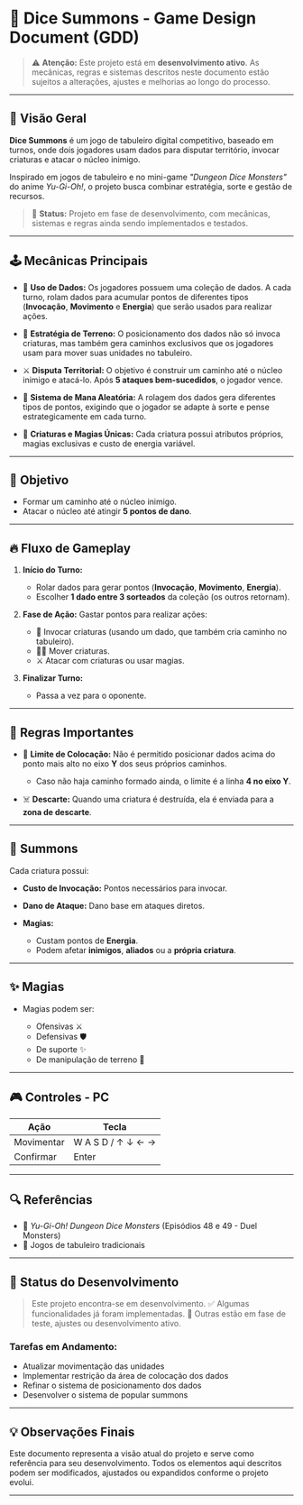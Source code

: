 
# 🎲 Dice Summons - Game Design Document (GDD)

> ⚠️ **Atenção:** Este projeto está em **desenvolvimento ativo**. As mecânicas, regras e sistemas descritos neste documento estão sujeitos a alterações, ajustes e melhorias ao longo do processo.

---

## 📜 Visão Geral

**Dice Summons** é um jogo de tabuleiro digital competitivo, baseado em turnos, onde dois jogadores usam dados para disputar território, invocar criaturas e atacar o núcleo inimigo.

Inspirado em jogos de tabuleiro e no mini-game *"Dungeon Dice Monsters"* do anime *Yu-Gi-Oh!*, o projeto busca combinar estratégia, sorte e gestão de recursos.

> 🔧 **Status:** Projeto em fase de desenvolvimento, com mecânicas, sistemas e regras ainda sendo implementados e testados.

---

## 🕹️ Mecânicas Principais

* 🎲 **Uso de Dados:**
  Os jogadores possuem uma coleção de dados. A cada turno, rolam dados para acumular pontos de diferentes tipos (**Invocação**, **Movimento** e **Energia**) que serão usados para realizar ações.

* 🧠 **Estratégia de Terreno:**
  O posicionamento dos dados não só invoca criaturas, mas também gera caminhos exclusivos que os jogadores usam para mover suas unidades no tabuleiro.

* ⚔️ **Disputa Territorial:**
  O objetivo é construir um caminho até o núcleo inimigo e atacá-lo. Após **5 ataques bem-sucedidos**, o jogador vence.

* 🔮 **Sistema de Mana Aleatória:**
  A rolagem dos dados gera diferentes tipos de pontos, exigindo que o jogador se adapte à sorte e pense estrategicamente em cada turno.

* 🌟 **Criaturas e Magias Únicas:**
  Cada criatura possui atributos próprios, magias exclusivas e custo de energia variável.

---

## 🎯 Objetivo

* Formar um caminho até o núcleo inimigo.
* Atacar o núcleo até atingir **5 pontos de dano**.

---

## 🔥 Fluxo de Gameplay

1. **Início do Turno:**

   * Rolar dados para gerar pontos (**Invocação**, **Movimento**, **Energia**).
   * Escolher **1 dado entre 3 sorteados** da coleção (os outros retornam).

2. **Fase de Ação:**
   Gastar pontos para realizar ações:

   * 🧠 Invocar criaturas (usando um dado, que também cria caminho no tabuleiro).
   * 🚶‍♂️ Mover criaturas.
   * ⚔️ Atacar com criaturas ou usar magias.

3. **Finalizar Turno:**

   * Passa a vez para o oponente.

---

## 🧠 Regras Importantes

* 🔺 **Limite de Colocação:**
  Não é permitido posicionar dados acima do ponto mais alto no eixo **Y** dos seus próprios caminhos.

  * Caso não haja caminho formado ainda, o limite é a linha **4 no eixo Y**.

* ☠️ **Descarte:**
  Quando uma criatura é destruída, ela é enviada para a **zona de descarte**.

---

## 🏹 Summons

Cada criatura possui:

* **Custo de Invocação:** Pontos necessários para invocar.
* **Dano de Ataque:** Dano base em ataques diretos.
* **Magias:**

  * Custam pontos de **Energia**.
  * Podem afetar **inimigos**, **aliados** ou a **própria criatura**.

---

## ✨ Magias

* Magias podem ser:

  * Ofensivas ⚔️
  * Defensivas 🛡️
  * De suporte ✨
  * De manipulação de terreno 🧠

---

## 🎮 Controles - PC

| Ação       | Tecla             |
| ---------- | ----------------- |
| Movimentar | W A S D / ↑ ↓ ← → |
| Confirmar  | Enter             |

---

## 🔍 Referências

* 🎲 *Yu-Gi-Oh! Dungeon Dice Monsters* (Episódios 48 e 49 - Duel Monsters)
* 🎲 Jogos de tabuleiro tradicionais

---

## 🚧 Status do Desenvolvimento

> Este projeto encontra-se em desenvolvimento.
> ✅ Algumas funcionalidades já foram implementadas.
> 🔧 Outras estão em fase de teste, ajustes ou desenvolvimento ativo.

### Tarefas em Andamento:

* Atualizar movimentação das unidades
* Implementar restrição da área de colocação dos dados
* Refinar o sistema de posicionamento dos dados
* Desenvolver o sistema de popular summons

---

## 💡 Observações Finais

Este documento representa a visão atual do projeto e serve como referência para seu desenvolvimento. Todos os elementos aqui descritos podem ser modificados, ajustados ou expandidos conforme o projeto evolui.

---
